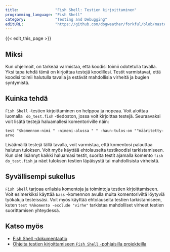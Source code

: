```yaml
---
title:                "Fish Shell: Testien kirjoittaminen"
programming_language: "Fish Shell"
category:             "Testing and Debugging"
editURL:              "https://github.com/dogweather/forkful/blob/master/content/fi/fish-shell/writing-tests.md"
---
```


{{< edit_this_page >}}

## Miksi

Kun ohjelmoit, on tärkeää varmistaa, että koodisi toimii odotetulla tavalla. Yksi tapa tehdä tämä on kirjoittaa testejä koodillesi. Testit varmistavat, että koodisi toimii halutulla tavalla ja estävät mahdollisia virheitä ja bugien syntymistä.

## Kuinka tehdä

```Fish Shell``` -testien kirjoittaminen on helppoa ja nopeaa. Voit aloittaa luomalla ``` do_test.fish``` -tiedoston, jossa voit kirjoittaa testejä. Seuraavaksi voit lisätä testejä haluamallesi komentoriville näin:

```Fish Shell
test "$komennon-nimi " -nimeni-alussa " " -haun-tulos-on ""määritetty-arvo
```

Lisäämällä testejä tällä tavalla, voit varmistaa, että komentosi palauttaa halutun tuloksen. Voit myös käyttää ehtolauseita testikoodisi tarkistamiseen. Kun olet lisännyt kaikki haluamasi testit, suorita testit ajamalla komento ```fish do_test.fish``` ja näet tuloksen testien läpäisystä tai mahdollisista virheistä.

## Syvällisempi sukellus

```Fish Shell``` tarjoaa erilaisia ​​komentoja ja toimintoja testien kirjoittamiseen. Voit esimerkiksi käyttää ```bass``` -komennon avulla muita komentoriviltä löytyviä työkaluja testeissäsi. Voit myös käyttää ehtolauseita testien tarkistamiseen, kuten ```test %%komento -exclude "virhe"``` tarkistaa mahdolliset virheet testien suorittamisen yhteydessä.

## Katso myös

- [Fish Shell -dokumentaatio](https://fishshell.com/docs/current/index.html)
- [Ohjeita testien kirjoittamiseen ```Fish Shell``` -pohjaisilla projekteilla](https://10nalli.fi/article/2019/1/1/ohjeita-testien-kirjoittamiseen-fish-shell-pohjaisilla-projekteilla)